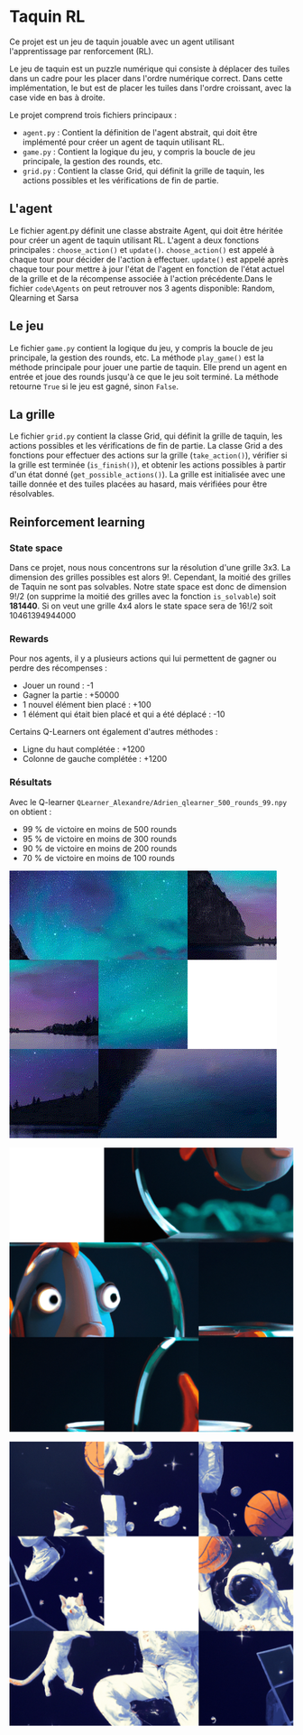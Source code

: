 # Taquin RL
Ce projet est un jeu de taquin jouable avec un agent utilisant l'apprentissage par renforcement (RL).

Le jeu de taquin est un puzzle numérique qui consiste à déplacer des tuiles dans un cadre pour les placer dans l'ordre numérique correct. Dans cette implémentation, le but est de placer les tuiles dans l'ordre croissant, avec la case vide en bas à droite.

Le projet comprend trois fichiers principaux :

+ `agent.py` : Contient la définition de l'agent abstrait, qui doit être implémenté pour créer un agent de taquin utilisant RL.
+ `game.py` : Contient la logique du jeu, y compris la boucle de jeu principale, la gestion des rounds, etc.
+ `grid.py` : Contient la classe Grid, qui définit la grille de taquin, les actions possibles et les vérifications de fin de partie.

## L'agent
Le fichier agent.py définit une classe abstraite Agent, qui doit être héritée pour créer un agent de taquin utilisant RL. L'agent a deux fonctions principales : `choose_action()` et `update()`. `choose_action()` est appelé à chaque tour pour décider de l'action à effectuer. `update()` est appelé après chaque tour pour mettre à jour l'état de l'agent en fonction de l'état actuel de la grille et de la récompense associée à l'action précédente.Dans le fichier `code\Agents` on peut retrouver nos 3 agents disponible: Random, Qlearning et Sarsa

## Le jeu
Le fichier `game.py` contient la logique du jeu, y compris la boucle de jeu principale, la gestion des rounds, etc. La méthode `play_game()` est la méthode principale pour jouer une partie de taquin. Elle prend un agent en entrée et joue des rounds jusqu'à ce que le jeu soit terminé. La méthode retourne `True` si le jeu est gagné, sinon `False`.

## La grille
Le fichier `grid.py` contient la classe Grid, qui définit la grille de taquin, les actions possibles et les vérifications de fin de partie. La classe Grid a des fonctions pour effectuer des actions sur la grille (`take_action()`), vérifier si la grille est terminée (`is_finish()`), et obtenir les actions possibles à partir d'un état donné (`get_possible_actions()`). La grille est initialisée avec une taille donnée et des tuiles placées au hasard, mais vérifiées pour être résolvables.

## Reinforcement learning

### State space

Dans ce projet, nous nous concentrons sur la résolution d'une grille 3x3. La dimension des grilles possibles est alors 9!. Cependant, la moitié des grilles de Taquin ne sont pas solvables.
Notre state space est donc de dimension 9!/2 (on supprime la moitié des grilles avec la fonction `is_solvable`) soit **181440**. Si on veut une grille 4x4 alors le state space sera de 16!/2 soit 10461394944000

### Rewards

Pour nos agents, il y a plusieurs actions qui lui permettent de gagner ou perdre des récompenses :

+ Jouer un round : -1
+ Gagner la partie : +50000
+ 1 nouvel élément bien placé : +100
+ 1 élément qui était bien placé et qui a été déplacé : -10

Certains Q-Learners ont également d'autres méthodes :
+ Ligne du haut complétée : +1200
+ Colonne de gauche complétée : +1200

### Résultats 

Avec le Q-learner `QLearner_Alexandre/Adrien_qlearner_500_rounds_99.npy` on obtient :
+ 99 % de victoire en moins de 500 rounds
+ 95 % de victoire en moins de 300 rounds
+ 90 % de victoire en moins de 200 rounds
+ 70 % de victoire en moins de 100 rounds

![](https://github.com/tiroumalaifreddy/taquin/blob/dev/gif/taquin.gif)

![](https://github.com/tiroumalaifreddy/taquin/blob/dev/gif/taquin2.gif)

![](https://github.com/tiroumalaifreddy/taquin/blob/dev/gif/taquin3.gif)









